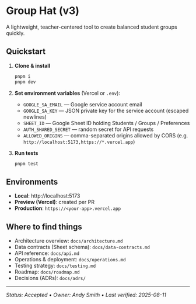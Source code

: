# Group Hat (v3)

A lightweight, teacher-centered tool to create balanced student groups quickly.

## Quickstart
1. **Clone & install**
   ```bash
   pnpm i
   pnpm dev
   ```
2. **Set environment variables** (Vercel or `.env`):
   - `GOOGLE_SA_EMAIL` — Google service account email
   - `GOOGLE_SA_KEY` — JSON private key for the service account (escaped newlines)
   - `SHEET_ID` — Google Sheet ID holding Students / Groups / Preferences
   - `AUTH_SHARED_SECRET` — random secret for API requests
   - `ALLOWED_ORIGINS` — comma-separated origins allowed by CORS (e.g. `http://localhost:5173,https://*.vercel.app`)

3. **Run tests**
   ```bash
   pnpm test
   ```

## Environments
- **Local**: http://localhost:5173
- **Preview (Vercel)**: created per PR
- **Production**: `https://<your-app>.vercel.app`

## Where to find things
- Architecture overview: `docs/architecture.md`
- Data contracts (Sheet schema): `docs/data-contracts.md`
- API reference: `docs/api.md`
- Operations & deployment: `docs/operations.md`
- Testing strategy: `docs/testing.md`
- Roadmap: `docs/roadmap.md`
- Decisions (ADRs): `docs/adrs/`

---
_Status: Accepted • Owner: Andy Smith • Last verified: 2025-08-11_
